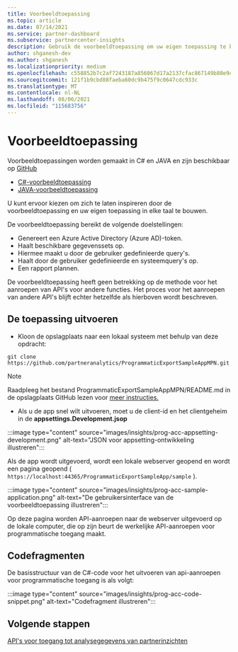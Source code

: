 ```yaml
---
title: Voorbeeldtoepassing
ms.topic: article
ms.date: 07/14/2021
ms.service: partner-dashboard
ms.subservice: partnercenter-insights
description: Gebruik de voorbeeldtoepassing om uw eigen toepassing te bouwen om programmatisch toegang te krijgen tot partnerinzichtgegevens.
author: shganesh-dev
ms.author: shganesh
ms.localizationpriority: medium
ms.openlocfilehash: c558852b7c2af7243187a856067d17a2137cfac867149b80e9c852a1d08d780a
ms.sourcegitcommit: 121f1b9cbd88faeba60dc9b475f9c0647cdc933c
ms.translationtype: MT
ms.contentlocale: nl-NL
ms.lasthandoff: 08/06/2021
ms.locfileid: "115683756"
---
```

# <a name="sample-application"></a>Voorbeeldtoepassing

Voorbeeldtoepassingen worden gemaakt in C# en JAVA en zijn beschikbaar op [GitHub](https://github.com/partneranalytics)

- [C#-voorbeeldtoepassing](https://github.com/partneranalytics/ProgrammaticExportSampleAppMPN)
- [JAVA-voorbeeldtoepassing](https://github.com/partneranalytics/ProgrammaticExportSampleAppMPN_Java)

U kunt ervoor kiezen om zich te laten inspireren door de voorbeeldtoepassing en uw eigen toepassing in elke taal te bouwen.

De voorbeeldtoepassing bereikt de volgende doelstellingen:

- Genereert een Azure Active Directory (Azure AD)-token.
- Haalt beschikbare gegevenssets op.
- Hiermee maakt u door de gebruiker gedefinieerde query's.
- Haalt door de gebruiker gedefinieerde en systeemquery's op.
- Een rapport plannen.

De voorbeeldtoepassing heeft geen betrekking op de methode voor het aanroepen van API's voor andere functies. Het proces voor het aanroepen van andere API's blijft echter hetzelfde als hierboven wordt beschreven.

## <a name="how-to-run-the-application"></a>De toepassing uitvoeren

- Kloon de opslagplaats naar een lokaal systeem met behulp van deze opdracht:

```cli
git clone https://github.com/partneranalytics/ProgrammaticExportSampleAppMPN.git
```

> [!Note]
> Raadpleeg het bestand ProgrammaticExportSampleAppMPN/README.md in de opslagplaats GitHub lezen voor [meer instructies.](https://github.com/partneranalytics/ProgrammaticExportSampleAppMPN_Java)

- Als u de app snel wilt uitvoeren, moet u de client-id en het clientgeheim in de **appsettings.Development.jsop**

:::image type="content" source="images/insights/prog-acc-appsetting-development.png" alt-text="JSON voor appsetting-ontwikkeling illustreren":::

Als de app wordt uitgevoerd, wordt een lokale webserver geopend en wordt een pagina geopend ( `https://localhost:44365/ProgrammaticExportSampleApp/sample` ).
  
:::image type="content" source="images/insights/prog-acc-sample-application.png" alt-text="De gebruikersinterface van de voorbeeldtoepassing illustreren":::

Op deze pagina worden API-aanroepen naar de webserver uitgevoerd op de lokale computer, die op zijn beurt de werkelijke API-aanroepen voor programmatische toegang maakt.

## <a name="code-snippets"></a>Codefragmenten

De basisstructuur van de C#-code voor het uitvoeren van api-aanroepen voor programmatische toegang is als volgt:
 
:::image type="content" source="images/insights/prog-acc-code-snippet.png" alt-text="Codefragment illustreren":::

## <a name="next-steps"></a>Volgende stappen

[API's voor toegang tot analysegegevens van partnerinzichten](insights-programmatic-analytics-available-api.md)
